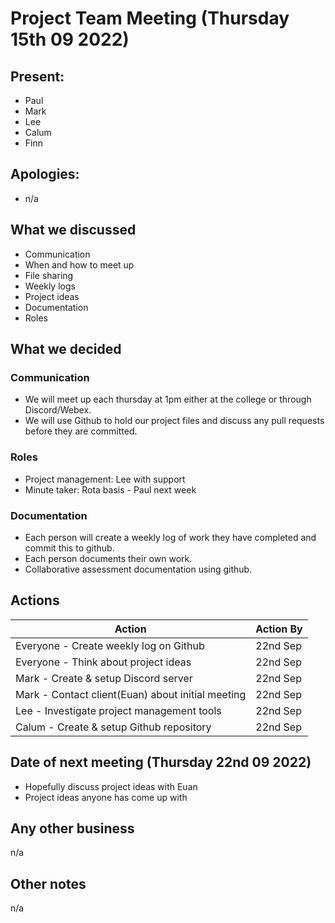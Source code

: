 # Project Team Meeting (Thursday 15th 09 2022)

## Present:
- Paul
- Mark
- Lee
- Calum
- Finn

## Apologies:
- n/a

## What we discussed
- Communication
- When and how to meet up
- File sharing
- Weekly logs
- Project ideas
- Documentation
- Roles

## What we decided
### Communication
- We will meet up each thursday at 1pm either at the college or through Discord/Webex.
- We will use Github to hold our project files and discuss any pull requests before they are committed.

### Roles
- Project management: Lee with support
- Minute taker: Rota basis - Paul next week

### Documentation
- Each person will create a weekly log of work they have completed and commit this to github.
- Each person documents their own work.
- Collaborative assessment documentation using github.

## Actions
| Action | Action By |
| --- | ----------- |
| Everyone - Create weekly log on Github | 22nd Sep |
| Everyone - Think about project ideas | 22nd Sep |
| Mark - Create & setup Discord server | 22nd Sep |
| Mark - Contact client(Euan) about initial meeting | 22nd Sep |
| Lee - Investigate project management tools | 22nd Sep |
| Calum - Create & setup Github repository | 22nd Sep |

## Date of next meeting (Thursday 22nd 09 2022)
- Hopefully discuss project ideas with Euan
- Project ideas anyone has come up with

## Any other business
n/a

## Other notes
n/a